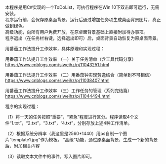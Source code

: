 本程序是用C#实现的一个ToDoList，可执行程序在Win 10下双击即可运行，无需安装。   
程序运行前，会保存原桌面背景，运行后通过增加任务项生成桌面背景图片，真正做到绿色。  
高级功能，向所有用户免费开放，在原桌面背景基础上直接附加待办事项。   
程序退出（在任务栏右键，选择退出即可）后，桌面背景自动恢复为原桌面背景。


用番茄工作法提升工作效率，具体原理和实现过程：

用番茄工作法提升工作效率 （一）关于任务清单（含工具代码分享）  
https://www.cnblogs.com/siweihz/p/11043251.html


用番茄工作法提升工作效率 （二）用番茄钟实现劳逸结合（简单到不可相信）  
https://www.cnblogs.com/siweihz/p/11038407.html


用番茄工作法提升工作效率 （三）工作任务的管理（系列完结篇）   
https://www.cnblogs.com/siweihz/p/11044494.html


程序的实现过程：

（1）将一天的任务按照“重要”，“紧急”程度进行区分。程序读取4个文件“1.txt”，“2.txt”，“3.txt”，“4.txt”，分别存放上述4种工作清单。

（2）根据系统分辨率（我这里是2560*1440）用ps自制一个图片“template1.jpg”作为模板。
     “高级”功能，通过原桌面背景，生成一个新的背景后，附加相关内容

（3）读取文本文件中的事件，写入图片即可。

